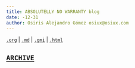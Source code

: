 ```yaml
---
title: ABSOLUTELLY NO WARRANTY blog
date: -12-31
author: Osiris Alejandro Gómez osiux@osiux.com
---
```


[`.org`](https://gitlab.com/osiux/osiux.gitlab.io/-/raw/master/blog.org) |
[`.md`](https://gitlab.com/osiux/osiux.gitlab.io/-/raw/master/blog.md) |
[`.gmi`](gemini://gmi.osiux.com/blog.gmi) |
[`.html`](https://osiux.gitlab.io/blog.html)

## [`ARCHIVE`](archive)
